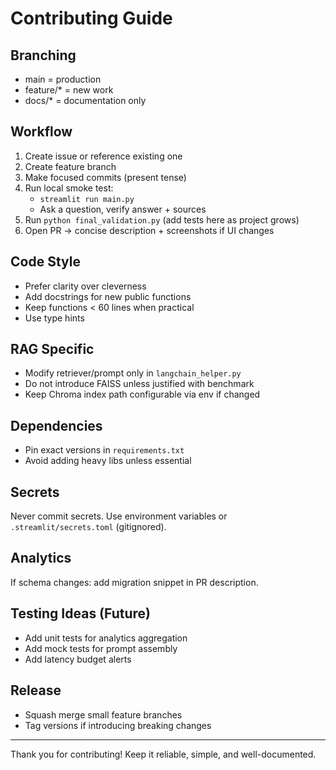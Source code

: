 # Contributing Guide

## Branching
- main = production
- feature/* = new work
- docs/* = documentation only

## Workflow
1. Create issue or reference existing one
2. Create feature branch
3. Make focused commits (present tense)
4. Run local smoke test:
   - `streamlit run main.py`
   - Ask a question, verify answer + sources
5. Run `python final_validation.py` (add tests here as project grows)
6. Open PR → concise description + screenshots if UI changes

## Code Style
- Prefer clarity over cleverness
- Add docstrings for new public functions
- Keep functions < 60 lines when practical
- Use type hints

## RAG Specific
- Modify retriever/prompt only in `langchain_helper.py`
- Do not introduce FAISS unless justified with benchmark
- Keep Chroma index path configurable via env if changed

## Dependencies
- Pin exact versions in `requirements.txt`
- Avoid adding heavy libs unless essential

## Secrets
Never commit secrets. Use environment variables or `.streamlit/secrets.toml` (gitignored).

## Analytics
If schema changes: add migration snippet in PR description.

## Testing Ideas (Future)
- Add unit tests for analytics aggregation
- Add mock tests for prompt assembly
- Add latency budget alerts

## Release
- Squash merge small feature branches
- Tag versions if introducing breaking changes

---
Thank you for contributing! Keep it reliable, simple, and well-documented.
